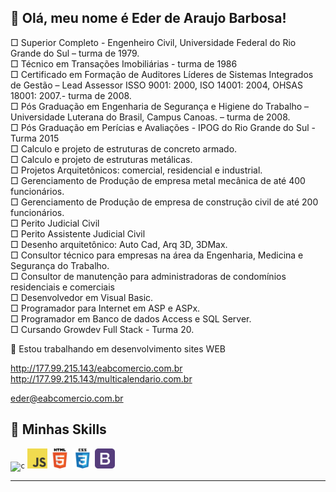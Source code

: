 ## 💜 Olá, meu nome é <strong>Eder de Araujo Barbosa!</strong>

□ Superior Completo - Engenheiro Civil, Universidade Federal do Rio Grande do Sul – turma de 1979.<br>
□ Técnico em Transações Imobiliárias - turma de 1986<br>
□ Certificado em Formação de Auditores Líderes de Sistemas Integrados de Gestão – Lead Assessor ISSO 9001: 2000, ISO 14001: 2004, OHSAS 18001: 2007.- turma de 2008.<br>
□ Pós Graduação em Engenharia de Segurança e Higiene do Trabalho – Universidade Luterana do Brasil, Campus Canoas. – turma de 2008.<br>
□ Pós Graduação em Perícias e Avaliações - IPOG do Rio Grande do Sul - Turma 2015<br>
□ Calculo e projeto de estruturas de concreto armado.<br>
□ Calculo e projeto de estruturas metálicas.<br>
□ Projetos Arquitetônicos: comercial, residencial e industrial.<br>
□ Gerenciamento de Produção de empresa metal mecânica de até 400 funcionários.<br>
□ Gerenciamento de Produção de empresa de construção civil de até 200 funcionários.<br>
□ Perito Judicial Civil<br>
□ Perito Assistente Judicial Civil<br>
□ Desenho arquitetônico: Auto Cad, Arq 3D, 3DMax.<br>
□ Consultor técnico para empresas na área da Engenharia, Medicina e Segurança do Trabalho.<br>
□ Consultor de manutenção para administradoras de condomínios residenciais e comerciais<br>
□ Desenvolvedor em Visual Basic.<br>
□ Programador para Internet em ASP e ASPx.<br>
□ Programador em Banco de dados Access e SQL Server.<br>
□ Cursando Growdev Full Stack - Turma 20.<br>

🔭 Estou trabalhando em desenvolvimento sites WEB

http://177.99.215.143/eabcomercio.com.br<br>
http://177.99.215.143/multicalendario.com.br<br>

eder@eabcomercio.com.br<br>

## 🚀 Minhas Skills

<code><img height="32" src="https://cdn.iconscout.com/icon/free/png-512/c-programming-569564.png" alt="c"/></code>
<code><img height="32" src="https://raw.githubusercontent.com/github/explore/80688e429a7d4ef2fca1e82350fe8e3517d3494d/topics/javascript/javascript.png" alt="Javascript"/></code>
<code><img height="32" src="https://raw.githubusercontent.com/github/explore/80688e429a7d4ef2fca1e82350fe8e3517d3494d/topics/html/html.png" alt="HTML5"/></code>
<code><img height="32" src="https://raw.githubusercontent.com/github/explore/80688e429a7d4ef2fca1e82350fe8e3517d3494d/topics/css/css.png" alt="CSS"/></code>
<code><img height="32" src="https://raw.githubusercontent.com/github/explore/80688e429a7d4ef2fca1e82350fe8e3517d3494d/topics/bootstrap/bootstrap.png" alt="Bootstrap"/></code>


---

